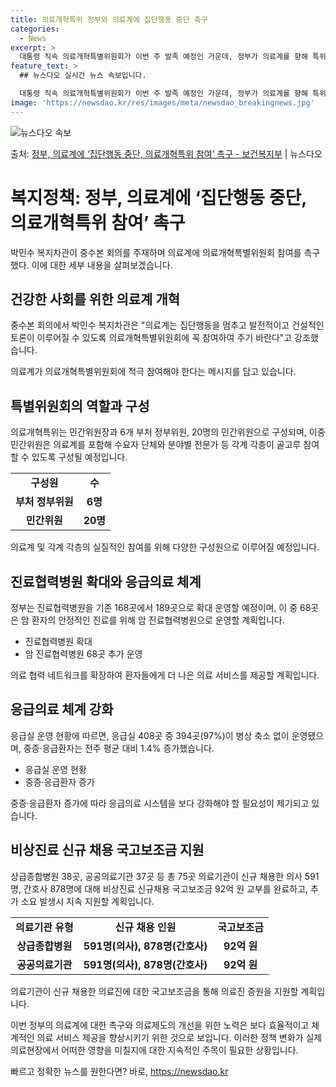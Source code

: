 ```yaml
---
title: 의료개혁특위 정부와 의료계에 집단행동 중단 촉구
categories:
  - News
excerpt: >
  대통령 직속 의료개혁특별위원회가 이번 주 발족 예정인 가운데, 정부가 의료계를 향해 특위에 참여해 줄 것을 …
feature_text: >
  ## 뉴스다오 실시간 뉴스 속보입니다.

  대통령 직속 의료개혁특별위원회가 이번 주 발족 예정인 가운데, 정부가 의료계를 향해 특위에 참여해 줄 것을 …
image: 'https://newsdao.kr/res/images/meta/newsdao_breakingnews.jpg'
---
```


![뉴스다오 속보](https://newsdao.kr/res/images/meta/newsdao_breakingnews.jpg)

<p>출처: <a href="https://newsdao.kr/3651" rel="dofollow">정부, 의료계에 ‘집단행동 중단, 의료개혁특위 참여’ 촉구 - 보건복지부</a> | 뉴스다오</p>

<h1>복지정책: 정부, 의료계에 ‘집단행동 중단, 의료개혁특위 참여’ 촉구</h1>

박민수 복지차관이 중수본 회의를 주재하며 의료계에 의료개혁특별위원회 참여를 촉구했다. 이에 대한 세부 내용을 살펴보겠습니다.

<h2 data-ke-size="size26">건강한 사회를 위한 의료계 개혁</h2>

중수본 회의에서 박민수 복지차관은 "의료계는 집단행동을 멈추고 발전적이고 건설적인 토론이 이루어질 수 있도록 의료개혁특별위원회에 꼭 참여하여 주기 바란다"고 강조했습니다.

<p data-ke-size="size16">의료계가 의료개혁특별위원회에 적극 참여해야 한다는 메시지를 담고 있습니다.</p>

<h2>특별위원회의 역할과 구성</h2>

의료개혁특위는 민간위원장과 6개 부처 정부위원, 20명의 민간위원으로 구성되며, 이중 민간위원은 의료계를 포함해 수요자 단체와 분야별 전문가 등 각계 각층이 골고루 참여할 수 있도록 구성될 예정입니다.

<table>
	<tr>
		<td style="text-align: center; height: 17px;"><b>구성원</b></td>
		<td style="text-align: center; height: 17px;"><b>수</b></td>
	</tr>
	<tr>
		<td style="text-align: center; height: 17px;"><b>부처 정부위원</b></td>
		<td style="text-align: center; height: 17px;"><b>6명</b></td>
	</tr>
	<tr>
		<td style="text-align: center; height: 17px;"><b>민간위원</b></td>
		<td style="text-align: center; height: 17px;"><b>20명</b></td>
	</tr>
</table>

<p data-ke-size="size16">의료계 및 각계 각층의 실질적인 참여를 위해 다양한 구성원으로 이루어질 예정입니다.</p>

<h2>진료협력병원 확대와 응급의료 체계</h2>

정부는 진료협력병원을 기존 168곳에서 189곳으로 확대 운영할 예정이며, 이 중 68곳은 암 환자의 안정적인 진료를 위해 암 진료협력병원으로 운영할 계획입니다.

<ul>
	<li>진료협력병원 확대</li>
	<li>암 진료협력병원 68곳 추가 운영</li>
</ul>

<p data-ke-size="size16">의료 협력 네트워크를 확장하여 환자들에게 더 나은 의료 서비스를 제공할 계획입니다.</p>

<h2>응급의료 체계 강화</h2>

응급실 운영 현황에 따르면, 응급실 408곳 중 394곳(97%)이 병상 축소 없이 운영됐으며, 중증·응급환자는 전주 평균 대비 1.4% 증가했습니다.

<ul>
	<li>응급실 운영 현황</li>
	<li>중증·응급환자 증가</li>
</ul>

<p data-ke-size="size16">중증·응급환자 증가에 따라 응급의료 시스템을 보다 강화해야 할 필요성이 제기되고 있습니다.</p>

<h2>비상진료 신규 채용 국고보조금 지원</h2>

상급종합병원 38곳, 공공의료기관 37곳 등 총 75곳 의료기관이 신규 채용한 의사 591명, 간호사 878명에 대해 비상진료 신규채용 국고보조금 92억 원 교부를 완료하고, 추가 소요 발생시 지속 지원할 계획입니다.

<table>
	<tr>
		<td style="text-align: center; height: 17px;"><b>의료기관 유형</b></td>
		<td style="text-align: center; height: 17px;"><b>신규 채용 인원</b></td>
		<td style="text-align: center; height: 17px;"><b>국고보조금</b></td>
	</tr>
	<tr>
		<td style="text-align: center; height: 17px;"><b>상급종합병원</b></td>
		<td style="text-align: center; height: 17px;"><b>591명(의사), 878명(간호사)</b></td>
		<td style="text-align: center; height: 17px;"><b>92억 원</b></td>
	</tr>
	<tr>
		<td style="text-align: center; height: 17px;"><b>공공의료기관</b></td>
		<td style="text-align: center; height: 17px;"><b>591명(의사), 878명(간호사)</b></td>
		<td style="text-align: center; height: 17px;"><b>92억 원</b></td>
	</tr>
</table>

<p data-ke-size="size16">의료기관이 신규 채용한 의료진에 대한 국고보조금을 통해 의료진 증원을 지원할 계획입니다.</p>

이번 정부의 의료계에 대한 촉구와 의료제도의 개선을 위한 노력은 보다 효율적이고 체계적인 의료 서비스 제공을 향상시키기 위한 것으로 보입니다. 이러한 정책 변화가 실제 의료현장에서 어떠한 영향을 미칠지에 대한 지속적인 주목이 필요한 상황입니다. 

빠르고 정확한 뉴스를 원한다면? 바로, <a href="https://newsdao.kr" rel="dofollow">https://newsdao.kr</a>


